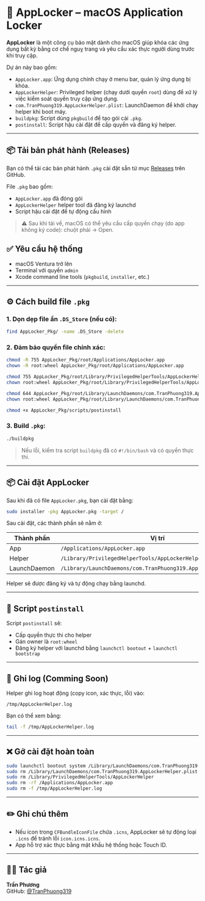 # 🔐 AppLocker – macOS Application Locker

**AppLocker** là một công cụ bảo mật dành cho macOS giúp khóa các ứng dụng bất kỳ bằng cơ chế nguỵ trang và yêu cầu xác thực người dùng trước khi truy cập.

Dự án này bao gồm:

- `AppLocker.app`: Ứng dụng chính chạy ở menu bar, quản lý ứng dụng bị khóa.
- `AppLockerHelper`: Privileged helper (chạy dưới quyền `root`) dùng để xử lý việc kiểm soát quyền truy cập ứng dụng.
- `com.TranPhuong319.AppLockerHelper.plist`: LaunchDaemon để khởi chạy helper khi boot máy.
- `buildpkg`: Script dùng `pkgbuild` để tạo gói cài `.pkg`.
- `postinstall`: Script hậu cài đặt để cấp quyền và đăng ký helper.

---

## 📦 Tải bản phát hành (Releases)

Bạn có thể tải các bản phát hành `.pkg` cài đặt sẵn từ mục [Releases](https://github.com/TranPhuong319/AppLocker/releases) trên GitHub.

File `.pkg` bao gồm:
- `AppLocker.app` đã đóng gói
- `AppLockerHelper` helper tool đã đăng ký launchd
- Script hậu cài đặt để tự động cấu hình

> ⚠️ Sau khi tải về, macOS có thể yêu cầu cấp quyền chạy (do app không ký code): chuột phải → Open.

## ✅ Yêu cầu hệ thống

- macOS Ventura trở lên
- Terminal với quyền `admin`
- Xcode command line tools (`pkgbuild`, `installer`, etc.)

---

## ⚙️ Cách build file `.pkg`

### 1. Dọn dẹp file ẩn `.DS_Store` (nếu có):

```bash
find AppLocker_Pkg/ -name .DS_Store -delete
```

### 2. Đảm bảo quyền file chính xác:

```bash
chmod -R 755 AppLocker_Pkg/root/Applications/AppLocker.app
chown -R root:wheel AppLocker_Pkg/root/Applications/AppLocker.app

chmod 755 AppLocker_Pkg/root/Library/PrivilegedHelperTools/AppLockerHelper
chown root:wheel AppLocker_Pkg/root/Library/PrivilegedHelperTools/AppLockerHelper

chmod 644 AppLocker_Pkg/root/Library/LaunchDaemons/com.TranPhuong319.AppLockerHelper.plist
chown root:wheel AppLocker_Pkg/root/Library/LaunchDaemons/com.TranPhuong319.AppLockerHelper.plist

chmod +x AppLocker_Pkg/scripts/postinstall
```

### 3. Build `.pkg`:

```bash
./buildpkg
```

> Nếu lỗi, kiểm tra script `buildpkg` đã có `#!/bin/bash` và có quyền thực thi.

---

## 📦 Cài đặt AppLocker

Sau khi đã có file `AppLocker.pkg`, bạn cài đặt bằng:

```bash
sudo installer -pkg AppLocker.pkg -target /
```

Sau cài đặt, các thành phần sẽ nằm ở:

| Thành phần | Vị trí |
|------------|--------|
| App | `/Applications/AppLocker.app` |
| Helper | `/Library/PrivilegedHelperTools/AppLockerHelper` |
| LaunchDaemon | `/Library/LaunchDaemons/com.TranPhuong319.AppLockerHelper.plist` |

Helper sẽ được đăng ký và tự động chạy bằng launchd.

---

## 📄 Script `postinstall`

Script `postinstall` sẽ:

- Cấp quyền thực thi cho helper
- Gán owner là `root:wheel`
- Đăng ký helper với launchd bằng `launchctl bootout` + `launchctl bootstrap`

---

## 🧪 Ghi log (Comming Soon)

Helper ghi log hoạt động (copy icon, xác thực, lỗi) vào:

```
/tmp/AppLockerHelper.log
```

Bạn có thể xem bằng:

```bash
tail -f /tmp/AppLockerHelper.log
```

---

## ❌ Gỡ cài đặt hoàn toàn

```bash
sudo launchctl bootout system /Library/LaunchDaemons/com.TranPhuong319.AppLockerHelper.plist
sudo rm /Library/LaunchDaemons/com.TranPhuong319.AppLockerHelper.plist
sudo rm /Library/PrivilegedHelperTools/AppLockerHelper
sudo rm -rf /Applications/AppLocker.app
sudo rm -f /tmp/AppLockerHelper.log
```

---

## ✏️ Ghi chú thêm

- Nếu icon trong `CFBundleIconFile` chứa `.icns`, AppLocker sẽ tự động loại `.icns` để tránh lỗi `icon.icns.icns`.
- App hỗ trợ xác thực bằng mật khẩu hệ thống hoặc Touch ID.

---

## 🧑‍💻 Tác giả

**Trần Phương**  
GitHub: [@TranPhuong319](https://github.com)
